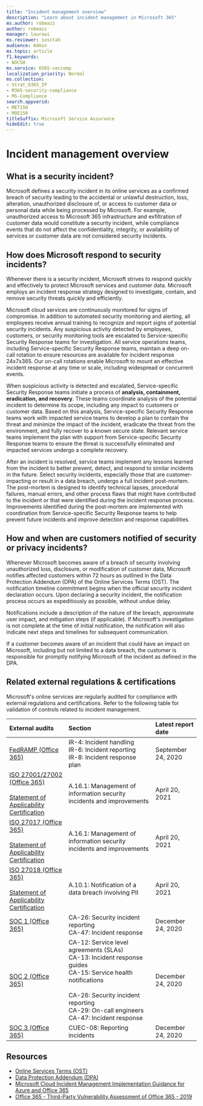 ```yaml
---
title: "Incident management overview"
description: "Learn about incident management in Microsoft 365"
ms.author: robmazz
author: robmazz
manager: laurawi
ms.reviewer: sosstah
audience: Admin
ms.topic: article
f1.keywords:
- NOCSH
ms.service: O365-seccomp
localization_priority: Normal
ms.collection:
- Strat_O365_IP
- M365-security-compliance
- MS-Compliance
search.appverid:
- MET150
- MOE150
titleSuffix: Microsoft Service Assurance
hideEdit: true
---
```


# Incident management overview

## What is a security incident?

Microsoft defines a security incident in its online services as a confirmed breach of security leading to the accidental or unlawful destruction, loss, alteration, unauthorized disclosure of, or access to customer data or personal data while being processed by Microsoft. For example, unauthorized access to Microsoft 365 infrastructure and exfiltration of customer data would constitute a security incident, while compliance events that do not affect the confidentiality, integrity, or availability of services or customer data are not considered security incidents.

## How does Microsoft respond to security incidents?

Whenever there is a security incident, Microsoft strives to respond quickly and effectively to protect Microsoft services and customer data. Microsoft employs an incident response strategy designed to investigate, contain, and remove security threats quickly and efficiently.

Microsoft cloud services are continuously monitored for signs of compromise. In addition to automated security monitoring and alerting, all employees receive annual training to recognize and report signs of potential security incidents. Any suspicious activity detected by employees, customers, or security monitoring tools are escalated to Service-specific Security Response teams for investigation. All service operations teams, including Service-specific Security Response teams, maintain a deep on-call rotation to ensure resources are available for incident response 24x7x365. Our on-call rotations enable Microsoft to mount an effective incident response at any time or scale, including widespread or concurrent events.

When suspicious activity is detected and escalated, Service-specific Security Response teams initiate a process of **analysis, containment, eradication, and recovery**. These teams coordinate analysis of the potential incident to determine its scope, including any impact to customers or customer data. Based on this analysis, Service-specific Security Response teams work with impacted service teams to develop a plan to contain the threat and minimize the impact of the incident, eradicate the threat from the environment, and fully recover to a known secure state. Relevant service teams implement the plan with support from Service-specific Security Response teams to ensure the threat is successfully eliminated and impacted services undergo a complete recovery.

After an incident is resolved, service teams implement any lessons learned from the incident to better prevent, detect, and respond to similar incidents in the future. Select security incidents, especially those that are customer-impacting or result in a data breach, undergo a full incident post-mortem. The post-mortem is designed to identify technical lapses, procedural failures, manual errors, and other process flaws that might have contributed to the incident or that were identified during the incident response process. Improvements identified during the post-mortem are implemented with coordination from Service-specific Security Response teams to help prevent future incidents and improve detection and response capabilities.

## How and when are customers notified of security or privacy incidents?

Whenever Microsoft becomes aware of a breach of security involving unauthorized loss, disclosure, or modification of customer data, Microsoft notifies affected customers within 72 hours as outlined in the Data Protection Addendum (DPA) of the Online Services Terms (OST). The notification timeline commitment begins when the official security incident declaration occurs. Upon declaring a security incident, the notification process occurs as expeditiously as possible, without undue delay.

Notifications include a description of the nature of the breach, approximate user impact, and mitigation steps (if applicable). If Microsoft's investigation is not complete at the time of initial notification, the notification will also indicate next steps and timelines for subsequent communication.

If a customer becomes aware of an incident that could have an impact on Microsoft, including but not limited to a data breach, the customer is responsible for promptly notifying Microsoft of the incident as defined in the DPA.

## Related external regulations & certifications

Microsoft's online services are regularly audited for compliance with external regulations and certifications. Refer to the following table for validation of controls related to incident management.

| **External audits** | **Section** | **Latest report date** |
|:--------------------|:------------|:-----------------------|
| [FedRAMP (Office 365)](https://compliance.microsoft.com/compliancemanager) | IR-4: Incident handling <br> IR-6: Incident reporting <br> IR-8: Incident response plan | September 24, 2020 |
| [ISO 27001/27002 (Office 365)](https://servicetrust.microsoft.com/ViewPage/MSComplianceGuideV3?command=Download&downloadType=Document&downloadId=8d625374-4f2d-49f8-9d37-a4281ba98222&tab=7027ead0-3d6b-11e9-b9e1-290b1eb4cdeb&docTab=7027ead0-3d6b-11e9-b9e1-290b1eb4cdeb_ISO_Reports) <br><br> [Statement of Applicability](https://servicetrust.microsoft.com/ViewPage/MSComplianceGuideV3?command=Download&downloadType=Document&downloadId=c0df4ce8-c77e-4183-84eb-c8688470d8b1&tab=7027ead0-3d6b-11e9-b9e1-290b1eb4cdeb&docTab=7027ead0-3d6b-11e9-b9e1-290b1eb4cdeb_ISO_Reports) <br> [Certification](https://servicetrust.microsoft.com/ViewPage/MSComplianceGuideV3?command=Download&downloadType=Document&downloadId=1e84a14a-2468-45ac-9412-5e53250d57ec&tab=7027ead0-3d6b-11e9-b9e1-290b1eb4cdeb&docTab=7027ead0-3d6b-11e9-b9e1-290b1eb4cdeb_ISO_Reports) | A.16.1: Management of information security incidents and improvements | April 20, 2021 |
| [ISO 27017 (Office 365)](https://servicetrust.microsoft.com/ViewPage/MSComplianceGuideV3?command=Download&downloadType=Document&downloadId=8d625374-4f2d-49f8-9d37-a4281ba98222&tab=7027ead0-3d6b-11e9-b9e1-290b1eb4cdeb&docTab=7027ead0-3d6b-11e9-b9e1-290b1eb4cdeb_ISO_Reports) <br><br> [Statement of Applicability](https://servicetrust.microsoft.com/ViewPage/MSComplianceGuideV3?command=Download&downloadType=Document&downloadId=c0df4ce8-c77e-4183-84eb-c8688470d8b1&tab=7027ead0-3d6b-11e9-b9e1-290b1eb4cdeb&docTab=7027ead0-3d6b-11e9-b9e1-290b1eb4cdeb_ISO_Reports) <br> [Certification](https://servicetrust.microsoft.com/ViewPage/MSComplianceGuideV3?command=Download&downloadType=Document&downloadId=70de0999-5451-43a3-9ef4-761e8fbfb1a3&tab=7027ead0-3d6b-11e9-b9e1-290b1eb4cdeb&docTab=7027ead0-3d6b-11e9-b9e1-290b1eb4cdeb_ISO_Reports) | A.16.1: Management of information security incidents and improvements | April 20, 2021 |
| [ISO 27018 (Office 365)](https://servicetrust.microsoft.com/ViewPage/MSComplianceGuideV3?command=Download&downloadType=Document&downloadId=8d625374-4f2d-49f8-9d37-a4281ba98222&tab=7027ead0-3d6b-11e9-b9e1-290b1eb4cdeb&docTab=7027ead0-3d6b-11e9-b9e1-290b1eb4cdeb_ISO_Reports) <br><br> [Statement of Applicability](https://servicetrust.microsoft.com/ViewPage/MSComplianceGuideV3?command=Download&downloadType=Document&downloadId=c0df4ce8-c77e-4183-84eb-c8688470d8b1&tab=7027ead0-3d6b-11e9-b9e1-290b1eb4cdeb&docTab=7027ead0-3d6b-11e9-b9e1-290b1eb4cdeb_ISO_Reports) <br> [Certification](https://servicetrust.microsoft.com/ViewPage/MSComplianceGuideV3?command=Download&downloadType=Document&downloadId=43e89534-f48d-42ea-a7a7-3523ff516036&tab=7027ead0-3d6b-11e9-b9e1-290b1eb4cdeb&docTab=7027ead0-3d6b-11e9-b9e1-290b1eb4cdeb_ISO_Reports) | A.10.1: Notification of a data breach involving PII  | April 20, 2021 |
| [SOC 1 (Office 365)](https://servicetrust.microsoft.com/ViewPage/MSComplianceGuideV3?command=Download&downloadType=Document&downloadId=90df3f9c-3aaf-4dbf-99d0-ca9f2991721b&tab=7027ead0-3d6b-11e9-b9e1-290b1eb4cdeb&docTab=7027ead0-3d6b-11e9-b9e1-290b1eb4cdeb_SOC_%2F_SSAE_16_Reports) | CA-26: Security incident reporting <br> CA-47: Incident response | December 24, 2020 |
| [SOC 2 (Office 365)](https://servicetrust.microsoft.com/ViewPage/MSComplianceGuideV3?command=Download&downloadType=Document&downloadId=a73c1738-7892-42b7-acd3-87b6371c53f6&tab=7027ead0-3d6b-11e9-b9e1-290b1eb4cdeb&docTab=7027ead0-3d6b-11e9-b9e1-290b1eb4cdeb_SOC_%2F_SSAE_16_Reports) | CA-12: Service level agreements (SLAs) <br> CA-13: Incident response guides <br> CA-15: Service health notifications  <br>  <br> CA-26: Security incident reporting <br> CA-29: On-call engineers <br> CA-47: Incident response | December 24, 2020 |
| [SOC 3 (Office 365)](https://servicetrust.microsoft.com/ViewPage/MSComplianceGuideV3?command=Download&downloadType=Document&downloadId=274054e5-4968-48d2-bf94-9a8eda5d7a93&tab=7027ead0-3d6b-11e9-b9e1-290b1eb4cdeb&docTab=7027ead0-3d6b-11e9-b9e1-290b1eb4cdeb_SOC_%2F_SSAE_16_Reports) | CUEC-08: Reporting incidents  | December 24, 2020  |

## Resources

- [Online Services Terms (OST)](https://www.microsoft.com/licensing/product-licensing/products)
- [Data Protection Addendum (DPA)](https://www.microsoft.com/licensing/product-licensing/products)
- [Microsoft Cloud Incident Management Implementation Guidance for Azure and Office 365](https://servicetrust.microsoft.com/ViewPage/TrustDocumentsV3?command=Download&downloadType=Document&downloadId=a8a7cb87-9710-4d09-8748-0835b6754e95&tab=7f51cb60-3d6c-11e9-b2af-7bb9f5d2d913&docTab=7f51cb60-3d6c-11e9-b2af-7bb9f5d2d913_FAQ_and_White_Papers)
- [Office 365 - Third-Party Vulnerability Assessment of Office 365 - 2019](https://servicetrust.microsoft.com/ViewPage/TrustDocumentsV3?command=Download&downloadType=Document&downloadId=e85e478f-2491-435d-9c1b-2f0ad7ca8e56&tab=7f51cb60-3d6c-11e9-b2af-7bb9f5d2d913&docTab=7f51cb60-3d6c-11e9-b2af-7bb9f5d2d913_Pen_Test_and_Security_Assessments)
